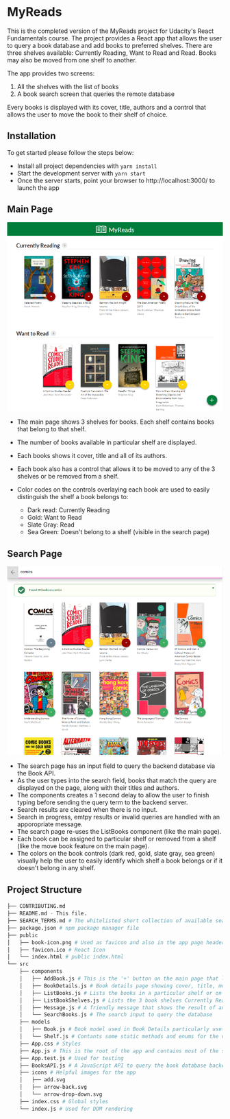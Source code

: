 # MyReads 

This is the completed version of the MyReads project for Udacity's React Fundamentals course. The project provides a React app that allows the user to query a book database and add books to preferred shelves. There are three shelves available: Currently Reading, Want to Read and Read. Books may also be moved from one shelf to another.

The app provides two screens:

1. All the shelves with the list of books
2. A book search screen that queries the remote database

Every books is displayed with its cover, title, authors and a control that allows the user to move the book to their shelf of choice.

## Installation

To get started please follow the steps below:

- Install all project dependencies with `yarn install`
- Start the development server with `yarn start`
- Once the server starts, point your browser to http://localhost:3000/ to launch the app

## Main Page

<img src="https://github.com/Majc23/MyReads/blob/fe394e049d330c0deb4cd96d3b3aee010e1beb72/MyReads.png" />

- The main page shows 3 shelves for books. Each shelf contains books that belong to that shelf.
- The number of books available in particular shelf are displayed.
- Each books shows it cover, title and all of its authors.
- Each book also has a control that allows it to be moved to any of the 3 shelves or be removed from a shelf.
- Color codes on the controls overlaying each book are used to easily distinguish the shelf a book belongs to:

  - Dark read: Currently Reading
  - Gold: Want to Read
  - Slate Gray: Read
  - Sea Green: Doesn't belong to a shelf (visible in the search page)

## Search Page

<img src="https://github.com/Majc23/MyReads/blob/fe394e049d330c0deb4cd96d3b3aee010e1beb72/MyReads2.png" />

- The search page has an input field to query the backend database via the Book API.
- As the user types into the search field, books that match the query are displayed on the page, along with their titles and authors.
- The components creates a 1 second delay to allow the user to finish typing before sending the query term to the backend server.
- Search results are cleared when there is no input.
- Search in progress, emtpy results or invalid queries are handled with an apporopriate message.
- The search page re-uses the ListBooks component (like the main page).
- Each book can be assigned to particular shelf or removed from a shelf (like the move book feature on the main page).
- The colors on the book controls (dark red, gold, slate gray, sea green) visually help the user to easily identify which shelf a book belongs or if it doesn't belong in any shelf.


## Project Structure

```bash
├── CONTRIBUTING.md
├── README.md - This file.
├── SEARCH_TERMS.md # The whitelisted short collection of available search terms
├── package.json # npm package manager file
├── public
│   ├── book-icon.png # Used as favicon and also in the app page header
│   ├── favicon.ico # React Icon
│   └── index.html # public index.html
└── src
    ├── components
    │   ├── AddBook.js # This is the '+' button on the main page that links to the search page
    │   ├── BookDetails.js # Book details page showing cover, title, move to shelf control and more
    │   ├── ListBooks.js # Lists the books in a particular shelf or on the Search page
    │   ├── ListBookShelves.js # Lists the 3 book shelves Currently Reading, Wish to Read or Read
    │   ├── Message.js # A friendly message that shows the result of an action like move or search
    │   └── SearchBooks.js # The search input to query the database
    ├── models
    │   ├── Book.js # Book model used in Book Details particularly useful for title, author and image
    │   └── Shelf.js # Contants some static methods and enums for the various shelves
    ├── App.css # Styles
    ├── App.js # This is the root of the app and contains most of the states and methods
    ├── App.test.js # Used for testing
    ├── BooksAPI.js # A JavaScript API to query the book database backend
    ├── icons # Helpful images for the app
    │   ├── add.svg
    │   ├── arrow-back.svg
    │   └── arrow-drop-down.svg
    ├── index.css # Global styles
    └── index.js # Used for DOM rendering
```

